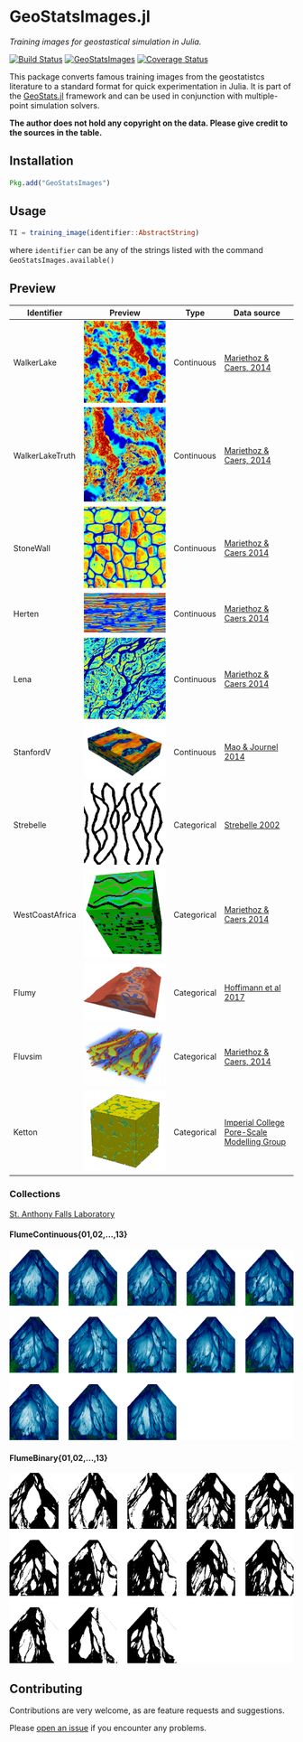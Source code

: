 GeoStatsImages.jl
=================

*Training images for geostastical simulation in Julia.*

[![Build Status](https://travis-ci.org/juliohm/GeoStatsImages.jl.svg?branch=master)](https://travis-ci.org/juliohm/GeoStatsImages.jl)
[![GeoStatsImages](http://pkg.julialang.org/badges/GeoStatsImages_0.5.svg)](http://pkg.julialang.org/?pkg=GeoStatsImages)
[![Coverage Status](https://codecov.io/gh/juliohm/GeoStatsImages.jl/branch/master/graph/badge.svg)](https://codecov.io/gh/juliohm/GeoStatsImages.jl)

This package converts famous training images from the geostatistcs
literature to a standard format for quick experimentation in Julia.
It is part of the [GeoStats.jl](https://github.com/juliohm/GeoStats.jl)
framework and can be used in conjunction with multiple-point simulation
solvers.

**The author does not hold any copyright on the data. Please give credit to the sources in the table.**

Installation
------------

```julia
Pkg.add("GeoStatsImages")
```

Usage
-----

```julia
TI = training_image(identifier::AbstractString)
```
where `identifier` can be any of the strings listed with the command `GeoStatsImages.available()`

Preview
-------

| Identifier | Preview | Type | Data source |
| ---------- |:-------:| ---- | ----------- |
| WalkerLake | ![WalkerLakePreview](src/data/WalkerLake.png) | Continuous | [Mariethoz & Caers, 2014][TI-book-url] |
| WalkerLakeTruth | ![WalkerLakeTruthPreview](src/data/WalkerLakeTruth.png) | Continuous | [Mariethoz & Caers, 2014][TI-book-url] |
| StoneWall | ![StoneWallPreview](src/data/StoneWall.png) | Continuous | [Mariethoz & Caers 2014][TI-book-url] |
| Herten | ![HertenPreview](src/data/Herten.png) | Continuous | [Mariethoz & Caers 2014][TI-book-url] |
| Lena | ![LenaPreview](src/data/Lena.png) | Continuous | [Mariethoz & Caers 2014][TI-book-url] |
| StanfordV | ![StanfordVPreview](src/data/StanfordV.png) | Continuous | [Mao & Journel 2014][StanfordV-url] |
| Strebelle | ![StrebellePreview](src/data/Strebelle.png) | Categorical | [Strebelle 2002][SNESIM-url] |
| WestCoastAfrica | ![WestCoastAfricaPreview](src/data/WestCoastAfrica.png) | Categorical | [Mariethoz & Caers 2014][TI-book-url] |
| Flumy | ![FlumyPreview](src/data/Flumy.png) | Categorical | [Hoffimann et al 2017][IQSIM-url] |
| Fluvsim | ![FluvsimPreview](src/data/Fluvsim.png) | Categorical | [Mariethoz & Caers, 2014][TI-book-url] |
| Ketton | ![Ketton](src/data/Ketton.png) | Categorical | [Imperial College Pore-Scale Modelling Group][Imperial-college] |

### Collections

[St. Anthony Falls Laboratory](https://www.esci.umn.edu/orgs/seds/Sedi_Research.htm)

#### FlumeContinuous{01,02,...,13}
![FlumeContinuousPreview](src/data/FlumeContinuous.png)

#### FlumeBinary{01,02,...,13}
![FlumeBinaryPreview](src/data/FlumeBinary.png)

Contributing
------------

Contributions are very welcome, as are feature requests and suggestions.

Please [open an issue](https://github.com/juliohm/GeoStatsImages.jl/issues) if you encounter any problems.

[TI-book-url]: http://trainingimages.org
[StanfordV-url]: http://pangea.stanford.edu/departments/ere/dropbox/scrf/documents/reports/12/SCRF1999_Report12/SCRF1999_shuguang/stanford4.ps.zip
[SNESIM-url]: https://link.springer.com/article/10.1023/A%3A1014009426274
[IQSIM-url]: http://www.sciencedirect.com/science/article/pii/S0098300417301139
[Imperial-college]: http://www.imperial.ac.uk/earth-science/research/research-groups/perm/research/pore-scale-modelling/micro-ct-images-and-networks
